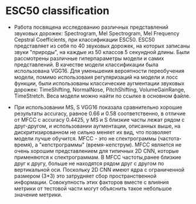 # ESC50 classification

* Работа посвящена исследованию различных представлений звуковых дорожек: Spectrogram, Mel Spectrogram, Mel Frequency Cepstral Coefficients, при классификации ESC50. ESC50 представляет из себя по 40 звуковых дорожек, на которых записаны звуки "природы", на каждые из 50 классов 5 секундной длины. Были рассмотрены различные гиперпараметры модели и самих представлений. В качестве модели классификации была использована VGG16. Для уменьшения вероятности переобучения модели, помимо использоваия регуляризаций на модели и лосс функции, были использованы классические аугментации звуковых дорожек: TimeShifting, NormalNose, PitchShifting, VolumeGainRange, TimeStretch. Веса модели можно найти по ссылке в основном файле.


* При использовании MS, S VGG16 показала сравнительно хорошие результаты accuracy, равное 0.66 и 0.58 соответственно, в отличие от MFCC с accuracy 0.4425, у MS и S близкие часты лежат рядом с друг-другом, и использовании аугментации, описанных выше, на дискритизированном не сильно меняет их вид, что позволяет модели лучше обучится. MFCC - это не спектрограммы (частота-время), а "кепстрограммы" (время-кепструм). MFCC является не очень хорошим представлением для типичных 2D CNN, которые применяются к спектрограммам. В MFCC частоты,ранее близкие друг к другу, больше не находятся рядом друг с другом по вертикальной оси. Поскольку 2D CNN имеют ядра с ограниченной размером (3*3) это затрудняет сбор пространственной информации. Совокупность этих факторов вместе с влияния метрики от тестовой части могут объяснить такое небольшое значение метрики.





